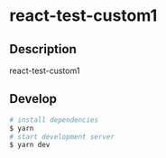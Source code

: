 # react-test-custom1

## Description

react-test-custom1

## Develop

```bash
# install dependencies
$ yarn
# start development server
$ yarn dev
```
